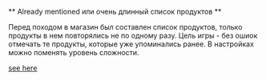 ** Already mentioned или очень длинный список продуктов **

Перед походом в магазин был составлен список продуктов, только продукты в нем повторялись не по одному разу. 
Цель игры - без ошиок отмечать те продукты, которые уже упоминались ранее. 
В настройках можно поменять уровень сложности.

[see here](http://threat4seagulls.github.io/nice-stuff/games/already-mentioned/)
